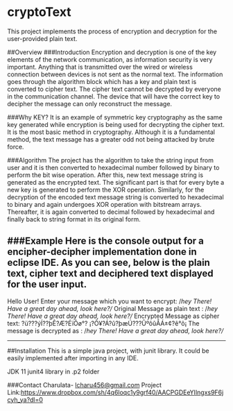 # cryptoText
This project implements the process of encryption and decryption 
for the user-provided plain text.

##Overview
###Introduction
Encryption and decryption is one of the key elements of the network communication,
as information security is very important. Anything that is transmitted over the wired or wireless
connection between devices is not sent as the normal text. The information goes through the algorithm block
which has a key and plain text is converted to cipher text. 
The cipher text cannot be decrypted by everyone in the communication channel. The device that will have the 
correct key to decipher the message can only reconstruct the message.

###Why KEY?
It is an example of symmetric key cryptography as the same key generated while encryption is being used 
for decrypting the cipher text. It is the most basic method in cryptography. Although it is a fundamental 
method, the text message has a greater odd not being attacked by brute force. 

###Algorithm
The project has the algorithm to take the string input from user and it is then converted to hexadecimal 
number followed by binary to perform the bit wise operation. After this, new text message string is generated
as the encrypted text. The significant part is that for every byte a new key is generated to perform the XOR 
operation. Similarly, for the decryption of the encoded text message string is converted to hexadecimal to 
binary and again undergoes XOR operation with bitstream arrays. Thereafter, it is again converted to decimal
followed by hexadecimal and finally back to string format in its original form.
 

###Example
Here is the console output for a encipher-decipher implementation done in eclipse IDE. As you 
can see, below is the plain text, cipher text and deciphered text displayed for the user input.
-----------------------------------------------------------------------------------------------
Hello User!
Enter your message which you want to encrypt: 
/*hey There! Have a great day ahead, look here?/*
Original Message as plain text  : /*hey There! Have a great day ahead, look here?/*
Encrypted Message as cipher text: ?ü???ýÍ??þÊ?Æ?ÉïÕø°? ¡?Õ¥?Á?û?þæÚ???ÛºôûÅÁ±¢?ê°õ¡
The message is decrypted as     : /*hey There! Have a great day ahead, look here?/*

-----------------------------------------------------------------------------------------------

##Installation
This is a simple java project, with junit library. It could be easily implemented after 
importing in any IDE.

JDK 11
junit4 library in .p2 folder


###Contact
Charulata- lcharu456@gmail.com
Project Link:https://www.dropbox.com/sh/4q6loqc1y9grf40/AACPGDEeYIlngxs9F6jcyh_ya?dl=0


